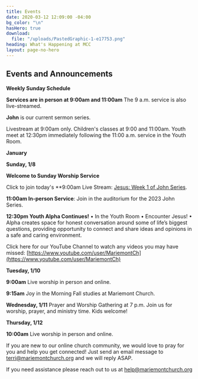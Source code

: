 ```yaml
---
title: Events
date: 2020-03-12 12:09:00 -04:00
bg_color: "\n"
hasHero: true
download:
  file: "/uploads/PastedGraphic-1-e17753.png"
heading: What's Happening at MCC
layout: page-no-hero
---
```


## Events and Announcements

**Weekly Sunday Schedule**

**Services are in person at 9:00am and 11:00am** The 9 a.m. service is also live-streamed.

**John** is our current sermon series.

Livestream at 9:00am only. Children's classes at 9:00 and 11:00am. Youth meet at 12:30pm immediately following the 11:00 a.m. service in the Youth Room.

**January**

**Sunday, 1/8** 

**Welcome to Sunday Worship Service** 

Click to join today's **9:00am Live Stream: [Jesus: Week 1 of John Series](https://youtu.be/o8H7vj3QoIk).

**11:00am In-person Service**: Join in the auditorium for the 2023 John Series.

**12:30pm Youth Alpha Continues!**
• In the Youth Room
• Encounter Jesus!
• Alpha creates space for honest conversation around some of life’s biggest questions, providing opportunity to connect and share ideas and opinions in a safe and caring environment.

Click here for our YouTube Channel to watch any videos you may have missed:
[https://www.youtube.com/user/MariemontCh](https://www.youtube.com/user/MariemontCh)

**Tuesday, 1/10**

**9:00am** Live worship in person and online.

**9:15am** Joy in the Morning Fall studies at Mariemont Church.

**Wednesday, 1/11** Prayer and Worship Gathering at 7 p.m.
Join us for worship, prayer, and ministry time. Kids welcome!

**Thursday, 1/12** 

**10:00am** Live worship in person and online.

If you are new to our online church community, we would love to pray for you and help you get connected! Just send an email message to [terri@mariemontchurch.org](http://terri@mariemontchurch.org) and we will reply ASAP.

If you need assistance please reach out to us at [help@mariemontchurch.org](http://help@mariemontchurch.org)